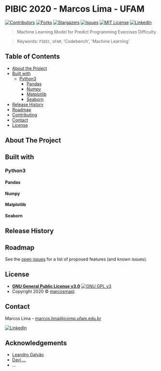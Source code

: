# PIBIC 2020 - Marcos Lima - UFAM

[![Contributors][contributors-shield]][contributors-url]
[![Forks][forks-shield]][forks-url]
[![Stargazers][stars-shield]][stars-url]
[![Issues][issues-shield]][issues-url]
[![MIT License][license-shield]][license-url]
[![LinkedIn][linkedin-shield]][linkedin-url]

> Machine Learning Model for Predict Programming Exercises Difficulty

> Keywords: `PIBIC`, `UFAM`, 'Codebench', 'Machine Learning'

<!-- TABLE OF CONTENTS -->
## Table of Contents

- [About the Project](#about-the-project)
- [Built with](#built-with)
    - [Python3](#python3)
        - [Pandas](#pandas)
        - [Numpy](#numpy)
        - [Matplotlib](#matplotlib)
        - [Seaborn](#seaborn)
- [Release History](#release-history)
- [Roadmap](#roadmap)
- [Contributing](#contributing)
- [Contact](#contact)
- [License](#license)

## About The Project

## Built with

### Python3

#### Pandas

#### Numpy

#### Matplotlib

#### Seaborn


## Release History

## Roadmap

See the [open issues](https://github.com/marcosmapl/pibic-2020/issues) for a list of proposed features (and known issues).

## License

- **[GNU General Public License v3.0](https://www.gnu.org/licenses/gpl-3.0.html)** [![GNU GPL v3](https://img.shields.io/badge/License-GPLv3-blue.svg)](https://www.gnu.org/licenses/gpl-3.0)
- Copyright 2020 © [marcosmapl](https://github.com/marcosmapl).

<!-- Markdown link & img dfn's -->
[wiki]: https://github.com/marcosmapl/pibic-2020/wiki
[linkedin-shield]: https://img.shields.io/badge/-LinkedIn-black.svg?style=flat-square&logo=linkedin&colorB=555
[linkedin-url]: https://linkedin.com/in/marcosmapl
[contributors-shield]: https://img.shields.io/github/contributors/marcosmapl/pibic-2020.svg?style=flat-square
[contributors-url]: https://github.com/marcosmapl/pibic-2020/graphs/contributors
[forks-shield]: https://img.shields.io/github/forks/marcosmapl/pibic-2020.svg?style=flat-square
[forks-url]: https://github.com/marcosmapl/pibic-2020/network/members
[stars-shield]: https://img.shields.io/github/stars/marcosmapl/pibic-2020.svg?style=flat-square
[stars-url]: https://github.com/marcosmapl/pibic-2020/stargazers
[issues-shield]: https://img.shields.io/github/issues/marcosmapl/pibic-2020.svg?style=flat-square
[issues-url]: https://github.com/marcosmapl/pibic-2020/issues
[license-shield]: https://img.shields.io/github/license/marcosmapl/pibic-2020.svg?style=flat-square
[license-url]: https://github.com/marcosmapl/pibic-2020/blob/master/LICENSE

## Contact

Marcos Lima  – marcos.lima@icomp.ufam.edu.br

[![LinkedIn][linkedin-shield]][linkedin-url]

<!-- ACKNOWLEDGEMENTS -->
## Acknowledgements

- [Leandro Galvão](leandro...@icomp.ufam.edu.br)
- [Davi ...](davi...@icomp.ufam.edu.br)
- ...

